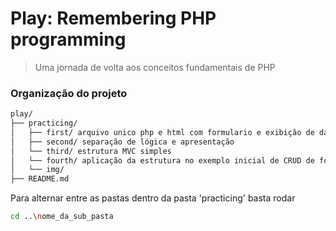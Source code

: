 # Play: Remembering PHP programming
> Uma jornada de volta aos conceitos fundamentais de PHP

### Organização do projeto

```bash
play/
├── practicing/
│   ├── first/ arquivo unico php e html com formulario e exibição de dados em tela
│   ├── second/ separação de lógica e apresentação
│   └── third/ estrutura MVC simples
│   └── fourth/ aplicação da estrutura no exemplo inicial de CRUD de formulario de cadastro com conexão com o banco de dados
│   └── img/
├── README.md
```

Para alternar entre as pastas dentro da pasta 'practicing' basta rodar 
```bash
cd ..\nome_da_sub_pasta
```

